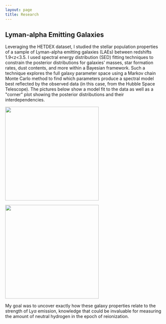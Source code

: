 ```yaml
---
layout: page
title: Research
---
```


## Lyman-alpha Emitting Galaxies

Leveraging the HETDEX dataset, I studied the stellar population properties of a sample of Lyman-alpha emitting galaxies (LAEs) between redshifts 1.9<z<3.5. I used spectral energy distribution (SED) fitting techniques to constrain the posterior distributions for galaxies' masses, star formation rates, dust contents, and more within a Bayesian framework. Such a technique explores the full galaxy parameter space using a Markov chain Monte Carlo method to find which parameters produce a spectral model best reflected by the observed data (in this case, from the Hubble Space Telescope). The pictures below show a model fit to the data as well as a "corner" plot showing the posterior distributions and their interdependencies. 


<img src="../assets/img/research/sedfit_10388.png" 
     width="300"  />
     
<img src="../assets/img/research/cornerplot_10388.png" 
     width="300"  />

My goal was to uncover exactly how these galaxy properties relate to the strength of Ly$\alpha$ emission, knowledge that could be invaluable for measuring the amount of neutral hydrogen in the epoch of reionization. 
